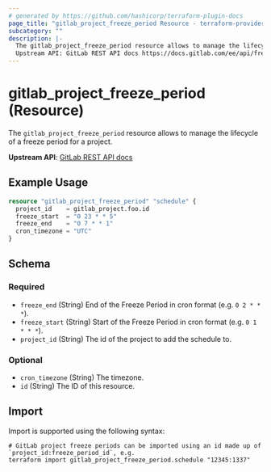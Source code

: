 ```yaml
---
# generated by https://github.com/hashicorp/terraform-plugin-docs
page_title: "gitlab_project_freeze_period Resource - terraform-provider-gitlab"
subcategory: ""
description: |-
  The gitlab_project_freeze_period resource allows to manage the lifecycle of a freeze period for a project.
  Upstream API: GitLab REST API docs https://docs.gitlab.com/ee/api/freeze_periods.html
---
```


# gitlab_project_freeze_period (Resource)

The `gitlab_project_freeze_period` resource allows to manage the lifecycle of a freeze period for a project.

**Upstream API**: [GitLab REST API docs](https://docs.gitlab.com/ee/api/freeze_periods.html)

## Example Usage

```terraform
resource "gitlab_project_freeze_period" "schedule" {
  project_id    = gitlab_project.foo.id
  freeze_start  = "0 23 * * 5"
  freeze_end    = "0 7 * * 1"
  cron_timezone = "UTC"
}
```

<!-- schema generated by tfplugindocs -->
## Schema

### Required

- `freeze_end` (String) End of the Freeze Period in cron format (e.g. `0 2 * * *`).
- `freeze_start` (String) Start of the Freeze Period in cron format (e.g. `0 1 * * *`).
- `project_id` (String) The id of the project to add the schedule to.

### Optional

- `cron_timezone` (String) The timezone.
- `id` (String) The ID of this resource.

## Import

Import is supported using the following syntax:

```shell
# GitLab project freeze periods can be imported using an id made up of `project_id:freeze_period_id`, e.g.
terraform import gitlab_project_freeze_period.schedule "12345:1337"
```
